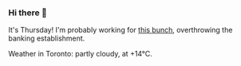 ### Hi there :wave:

It's Thursday! I'm probably working for [this bunch](https://github.com/kohofinancial), overthrowing the banking establishment.

Weather in Toronto: partly cloudy, at +14°C.
